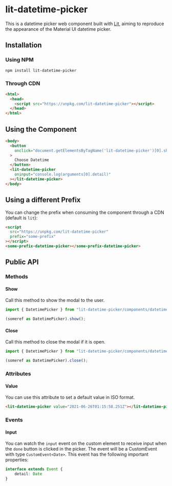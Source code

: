 # lit-datetime-picker

This is a datetime picker web component built with [Lit](https://lit.dev/), aiming to reproduce the appearance of the Material UI datetime picker.

## Installation

### Using NPM

```sh
npm install lit-datetime-picker
```

### Through CDN

```html
<html>
  <head>
    <script src="https://unpkg.com/lit-datetime-picker"></script>
  </head>
</html>
```

## Using the Component

```html
<body>
  <button
    onclick="document.getElementsByTagName('lit-datetime-picker')[0].show()"
  >
    Choose Datetime
  </button>
  <lit-datetime-picker
    oninput="console.log(arguments[0].detail)"
  ></lit-datetime-picker>
</body>
```

## Using a different Prefix

You can change the prefix when consuming the component through a CDN (default is `lit`):

```html
<script
  src="https://unpkg.com/lit-datetime-picker"
  prefix="some-prefix"
></script>
<some-prefix-datetime-picker></some-prefix-datetime-picker>
```

## Public API

### Methods

#### Show

Call this method to show the modal to the user.

```ts
import { DatetimePicker } from "lit-datetime-picker/components/datetime-picker";

(someref as DatetimePicker).show();
```

#### Close

Call this method to close the modal if it is open.

```ts
import { DatetimePicker } from "lit-datetime-picker/components/datetime-picker";

(someref as DatetimePicker).close();
```

### Attributes

#### Value

You can use this attribute to set a default value in ISO format.

```html
<lit-datetime-picker value="2021-06-26T01:15:58.251Z"></lit-datetime-picker>
```

### Events

#### Input

You can watch the `input` event on the custom element to receive input when the `done` button is clicked in the picker. The event will be a CustomEvent with type `CustomEvent<Date>`. This event has the following important properties:

```ts
interface extends Event {
    detail: Date
}
```
